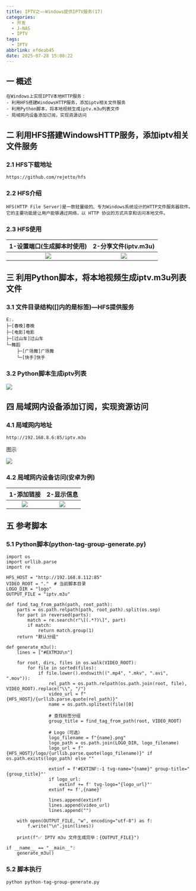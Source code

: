 ```yaml
---
title: IPTV之——Windows提供IPTV服务(17)
categories:
  - 开发
  - J-NAS
  - IPTV
tags:
  - IPTV
abbrlink: efdeab45
date: 2025-07-28 15:08:22
---
```

## 一 概述

```
在Windows上实现IPTV本地HTTP服务：
- 利用HFS搭建WindowsHTTP服务，添加iptv相关文件服务
- 利用Python脚本，将本地视频生成iptv.m3u列表文件
- 局域网内设备添加订阅，实现资源访问
```

<!--more-->

## 二 利用HFS搭建WindowsHTTP服务，添加iptv相关文件服务

### 2.1 HFS下载地址

```
https://github.com/rejetto/hfs
```

### 2.2 HFS介绍

```
HFS(HTTP File Server)是一款轻量级的、专为Windows系统设计的HTTP文件服务器软件。
它的主要功能是让用户能够通过网络，以 HTTP 协议的方式共享和访问本地文件。
```

### 2.3 HFS使用

| 1-设置端口(生成脚本时使用) | 2-分享文件(iptv.m3u) |
| :------------------------: | :------------------: |
|           ![][2]           |        ![][3]        |


## 三 利用Python脚本，将本地视频生成iptv.m3u列表文件

### 3.1 文件目录结构([]内的是标签)—HFS提供服务

```
E:.
├─[春晚]春晚
├─[电影]电影
├─[过山车]过山车
└─舞蹈
    ├─[广场舞]广场舞
    └─[快手]快手   
```

### 3.2 Python脚本生成iptv列表

![][3]


## 四 局域网内设备添加订阅，实现资源访问

### 4.1 局域网内地址

```
http://192.168.8.6:85/iptv.m3u
```

图示

![][4]

### 4.2 局域网内设备访问(安卓为例)

| 1-添加链接 | 2-显示信息 |
| :--------: | :--------: |
|   ![][5]   |   ![][6]   |

## 五 参考脚本

### 5.1 Python脚本(python-tag-group-generate.py)

```
import os
import urllib.parse
import re

HFS_HOST = "http://192.168.8.112:85"
VIDEO_ROOT = "."  # 当前脚本目录
LOGO_DIR = "logo"
OUTPUT_FILE = "iptv.m3u"

def find_tag_from_path(path, root_path):
    parts = os.path.relpath(path, root_path).split(os.sep)
    for part in reversed(parts):
        match = re.search(r"\[(.*?)\]", part)
        if match:
            return match.group(1)
    return "默认分组"

def generate_m3u():
    lines = ["#EXTM3U\n"]

    for root, dirs, files in os.walk(VIDEO_ROOT):
        for file in sorted(files):
            if file.lower().endswith((".mp4", ".mkv", ".avi", ".mov")):
                rel_path = os.path.relpath(os.path.join(root, file), VIDEO_ROOT).replace("\\", "/")
                video_url = f"{HFS_HOST}/{urllib.parse.quote(rel_path)}"
                name = os.path.splitext(file)[0]

                # 查找标签分组
                group_title = find_tag_from_path(root, VIDEO_ROOT)

                # Logo（可选）
                logo_filename = f"{name}.png"
                logo_path = os.path.join(LOGO_DIR, logo_filename)
                logo_url = f"{HFS_HOST}/logo/{urllib.parse.quote(logo_filename)}" if os.path.exists(logo_path) else ""

                extinf = f'#EXTINF:-1 tvg-name="{name}" group-title="{group_title}"'
                if logo_url:
                    extinf += f' tvg-logo="{logo_url}"'
                extinf += f',{name}'

                lines.append(extinf)
                lines.append(video_url)
                lines.append("")

    with open(OUTPUT_FILE, "w", encoding="utf-8") as f:
        f.write("\n".join(lines))

    print(f"✅ IPTV m3u 文件生成完毕：{OUTPUT_FILE}")

if __name__ == "__main__":
    generate_m3u()
```

### 5.2 脚本执行

```
python python-tag-group-generate.py
```



[1]:https://cdn.jsdelivr.net/gh/PGzxc/CDN/blog-nas/iptv-17-win-hfs-port-1.png
[2]:https://cdn.jsdelivr.net/gh/PGzxc/CDN/blog-nas/iptv-17-win-hfs-disk-2.png
[3]:https://cdn.jsdelivr.net/gh/PGzxc/CDN/blog-nas/iptv-17-win-list-make-3.png
[4]:https://cdn.jsdelivr.net/gh/PGzxc/CDN/blog-nas/iptv-17-win-hfs-address-4.png
[5]:https://cdn.jsdelivr.net/gh/PGzxc/CDN/blog-nas/iptv-17-phone-add-5.png
[6]:https://cdn.jsdelivr.net/gh/PGzxc/CDN/blog-nas/iptv-17-phone-list-6.png